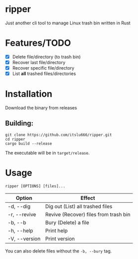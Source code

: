 # ripper

Just another cli tool to manage Linux trash bin written in Rust

# Features/TODO

- [x] Delete file/directory (to trash bin)
- [x] Recover last file/directory
- [x] Recover specific file/directory
- [x] List **all** trashed files/directories

# Installation
Download the binary from releases

## Building:
    git clone https://github.com/itslu666/ripper.git
    cd ripper
    cargo build --release

The executable will be in `target/release`.

# Usage
    ripper [OPTIONS] [files]...

Option | Effect
--|--
-d, --dig | Dig out (List) all trashed files
-r, --revive | Revive (Recover) files from trash bin
-b, --b | Bury (Delete) a file
-h, --help | Print help
-V, --version | Print version

You can also delete files without the `-b, --bury` tag.